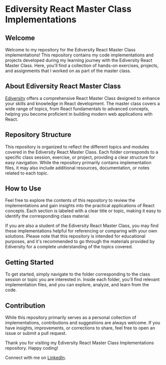 <h1>Ediversity React Master Class Implementations</h1>

<h2>Welcome</h2>
<p>Welcome to my repository for the Ediversity React Master Class implementations! This repository contains my code implementations and projects developed during my learning journey with the Ediversity React Master Class. Here, you'll find a collection of hands-on exercises, projects, and assignments that I worked on as part of the master class.</p>

<h2>About Ediversity React Master Class</h2>
<p><a href="https://app.edversity.com.pk/">Ediversity</a> offers a comprehensive React Master Class designed to enhance your skills and knowledge in React development. The master class covers a wide range of topics, from React fundamentals to advanced concepts, helping you become proficient in building modern web applications with React.</p>

<h2>Repository Structure</h2>
<p>This repository is organized to reflect the different topics and modules covered in the Ediversity React Master Class. Each folder corresponds to a specific class session, exercise, or project, providing a clear structure for easy navigation. While the repository primarily contains implementation files, it may also include additional resources, documentation, or notes related to each topic.</p>

<h2>How to Use</h2>
<p>Feel free to explore the contents of this repository to review the implementations and gain insights into the practical applications of React concepts. Each section is labeled with a clear title or topic, making it easy to identify the corresponding class material.</p>
<p>If you are also a student of the Ediversity React Master Class, you may find these implementations helpful for referencing or comparing with your own solutions. Please note that this repository is intended for educational purposes, and it's recommended to go through the materials provided by Ediversity for a complete understanding of the topics covered.</p>

<h2>Getting Started</h2>
<p>To get started, simply navigate to the folder corresponding to the class session or topic you are interested in. Inside each folder, you'll find relevant implementation files, and you can explore, analyze, and learn from the code.</p>

<h2>Contribution</h2>
<p>While this repository primarily serves as a personal collection of implementations, contributions and suggestions are always welcome. If you have insights, improvements, or corrections to share, feel free to open an issue or submit a pull request.</p>

<p>Thank you for visiting my Ediversity React Master Class Implementations repository. Happy coding!</p>

    
<p>Connect with me on <a href="https://www.linkedin.com/in/ammarkofficial/">LinkedIn</a>.</p>
